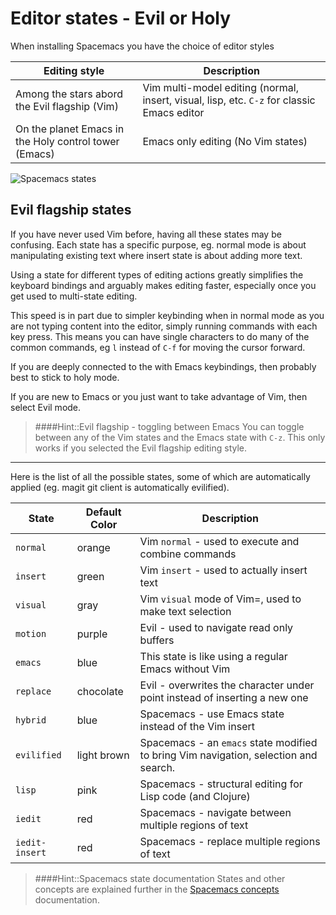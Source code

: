 # Editor states - Evil or Holy

When installing Spacemacs you have the choice of editor styles

| Editing style                                         | Description                                                                                |
|-------------------------------------------------------|--------------------------------------------------------------------------------------------|
| Among the stars abord the Evil flagship (Vim)         | Vim multi-model editing (normal, insert, visual, lisp, etc. `C-z` for classic Emacs editor |
| On the planet Emacs in the Holy control tower (Emacs) | Emacs only editing (No Vim states)                                                         |


![Spacemacs states](https://raw.githubusercontent.com/practicalli/graphic-design/live/spacemacs/concepts/spacemacs-states-vim-emacs.png)


## Evil flagship states

If you have never used Vim before, having all these states may be confusing.  Each state has a specific purpose, eg. normal mode is about manipulating existing text where insert state is about adding more text.

Using a state for different types of editing actions greatly simplifies the keyboard bindings and arguably makes editing faster, especially once you get used to multi-state editing.

This speed is in part due to simpler keybinding when in normal mode as you are not typing content into the editor, simply running commands with each key press.  This means you can have single characters to do many of the common commands, eg `l` instead of `C-f` for moving the cursor forward.

If you are deeply connected to the with Emacs keybindings, then probably best to stick to holy mode.

If you are new to Emacs or you just want to take advantage of Vim, then select Evil mode.

> ####Hint::Evil flagship - toggling between Emacs
> You can toggle between any of the Vim states and the Emacs state with `C-z`.  This only works if you selected the Evil flagship editing style.

<hr />

Here is the list of all the possible states, some of which are automatically applied (eg. magit git client is automatically evilified).

| State          | Default Color | Description                                                                          |
|----------------|---------------|--------------------------------------------------------------------------------------|
| `normal`       | orange        | Vim `normal` - used to execute and combine commands                                  |
| `insert`       | green         | Vim `insert` - used to actually insert text                                          |
| `visual`       | gray          | Vim `visual` mode of Vim=, used to make text selection                               |
| `motion`       | purple        | Evil - used to navigate read only buffers                                            |
| `emacs`        | blue          | This state is like using a regular Emacs without Vim                                 |
| `replace`      | chocolate     | Evil - overwrites the character under point instead of inserting a new one           |
| `hybrid`       | blue          | Spacemacs - use Emacs state instead of the Vim insert                                |
| `evilified`    | light brown   | Spacemacs - an `emacs` state modified to bring Vim navigation, selection and search. |
| `lisp`         | pink          | Spacemacs - structural editing for Lisp code (and Clojure)                           |
| `iedit`        | red           | Spacemacs - navigate between multiple regions of text                                |
| `iedit-insert` | red           | Spacemacs - replace multiple regions of text                                         |

> ####Hint::Spacemacs state documentation
> States and other concepts are explained further in the [Spacemacs concepts](https://github.com/syl20bnr/spacemacs/blob/develop/doc/DOCUMENTATION.org#editing-styles) documentation.
